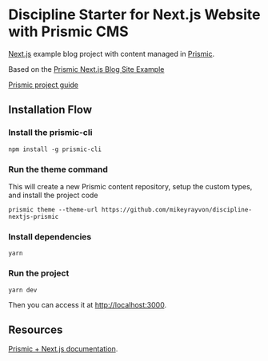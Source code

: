 # Discipline Starter for Next.js Website with Prismic CMS
[Next.js](https://nextjs.org/) example blog project with content managed in [Prismic](https://prismic.io).

Based on the [Prismic Next.js Blog Site Example](https://github.com/prismicio/nextjs-blog)

[Prismic project guide](https://user-guides.prismic.io/en/articles/2882569-sample-blog-with-api-based-cms-in-next-js)


## Installation Flow
### Install the prismic-cli
```
npm install -g prismic-cli
```
### Run the theme command
This will create a new Prismic content repository, setup the custom types, and install the project code
```
prismic theme --theme-url https://github.com/mikeyrayvon/discipline-nextjs-prismic
```
### Install dependencies
```
yarn
```
### Run the project
```
yarn dev
```
Then you can access it at [http://localhost:3000](http://localhost:3000).


## Resources
[Prismic + Next.js documentation](https://prismic.io/docs/reactjs/getting-started/prismic-nextjs).
